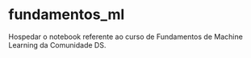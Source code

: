 # fundamentos_ml
Hospedar o notebook referente ao curso de Fundamentos de Machine Learning da Comunidade DS.
